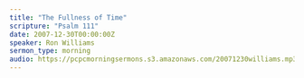 ```yaml
---
title: "The Fullness of Time"
scripture: "Psalm 111"
date: 2007-12-30T00:00:00Z
speaker: Ron Williams
sermon_type: morning
audio: https://pcpcmorningsermons.s3.amazonaws.com/20071230williams.mp3 
---
```



